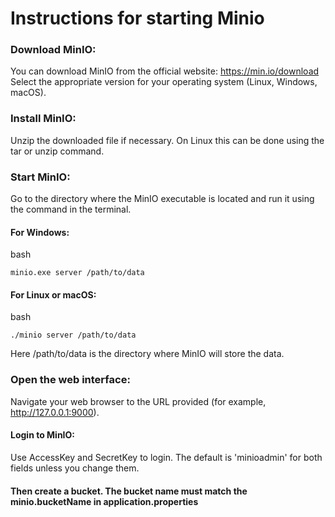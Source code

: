 # Instructions for starting Minio

### Download MinIO:
You can download MinIO from the official website: https://min.io/download
Select the appropriate version for your operating system (Linux, Windows, macOS).

### Install MinIO:
Unzip the downloaded file if necessary. On Linux this can be done using the tar or unzip command.

### Start MinIO:
Go to the directory where the MinIO executable is located and run it using the command in the terminal.

#### For Windows:
bash
```
minio.exe server /path/to/data
```

#### For Linux or macOS:
bash
```
./minio server /path/to/data
```
Here /path/to/data is the directory where MinIO will store the data.

### Open the web interface:
Navigate your web browser to the URL provided (for example, http://127.0.0.1:9000).

#### Login to MinIO:
Use AccessKey and SecretKey to login. The default is 'minioadmin' for both fields unless you change them.

#### Then create a bucket. The bucket name must match the minio.bucketName in application.properties
